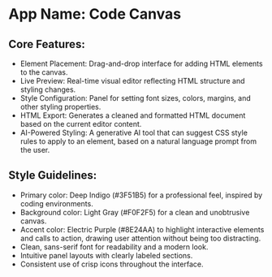 # **App Name**: Code Canvas

## Core Features:

- Element Placement: Drag-and-drop interface for adding HTML elements to the canvas.
- Live Preview: Real-time visual editor reflecting HTML structure and styling changes.
- Style Configuration: Panel for setting font sizes, colors, margins, and other styling properties.
- HTML Export: Generates a cleaned and formatted HTML document based on the current editor content.
- AI-Powered Styling: A generative AI tool that can suggest CSS style rules to apply to an element, based on a natural language prompt from the user.

## Style Guidelines:

- Primary color: Deep Indigo (#3F51B5) for a professional feel, inspired by coding environments.
- Background color: Light Gray (#F0F2F5) for a clean and unobtrusive canvas.
- Accent color: Electric Purple (#8E24AA) to highlight interactive elements and calls to action, drawing user attention without being too distracting.
- Clean, sans-serif font for readability and a modern look.
- Intuitive panel layouts with clearly labeled sections.
- Consistent use of crisp icons throughout the interface.